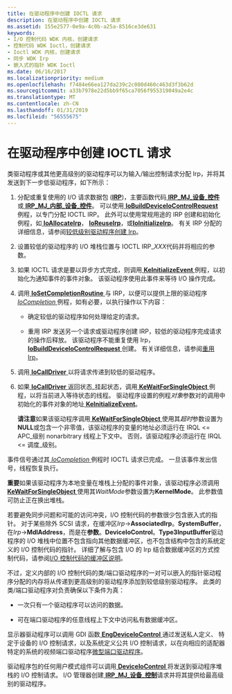 ```yaml
---
title: 在驱动程序中创建 IOCTL 请求
description: 在驱动程序中创建 IOCTL 请求
ms.assetid: 155e2577-0e9a-4c0b-a25a-8516ce3de631
keywords:
- I/O 控制代码 WDK 内核，创建请求
- 控制代码 WDK Ioctl，创建请求
- Ioctl WDK 内核，创建请求
- 同步 WDK Irp
- 嵌入式的指针 WDK Ioctl
ms.date: 06/16/2017
ms.localizationpriority: medium
ms.openlocfilehash: f7484e66ea127da239c2c080d460c463d3f3b62d
ms.sourcegitcommit: a33b7978e22d5bb9f65ca7056f955319049a2e4c
ms.translationtype: MT
ms.contentlocale: zh-CN
ms.lasthandoff: 01/31/2019
ms.locfileid: "56555675"
---
```

# <a name="creating-ioctl-requests-in-drivers"></a>在驱动程序中创建 IOCTL 请求





类驱动程序或其他更高级别的驱动程序可以为输入/输出控制请求分配 Irp，并将其发送到下一步低驱动程序，如下所示：

1.  分配或重复使用的 I/O 请求数据包 ([**IRP**](https://msdn.microsoft.com/library/windows/hardware/ff550694))，主要函数代码[ **IRP\_MJ\_设备\_控件**](https://msdn.microsoft.com/library/windows/hardware/ff550744)或[ **IRP\_MJ\_内部\_设备\_控件**](https://msdn.microsoft.com/library/windows/hardware/ff550766)。 可以使用[ **IoBuildDeviceIoControlRequest** ](https://msdn.microsoft.com/library/windows/hardware/ff548318)例程，以专门分配 IOCTL IRP。 此外可以使用常规用途的 IRP 创建和初始化例程，如[ **IoAllocateIrp**](https://msdn.microsoft.com/library/windows/hardware/ff548257)， [ **IoReuseIrp**](https://msdn.microsoft.com/library/windows/hardware/ff549661)，或[**IoInitializeIrp**](https://msdn.microsoft.com/library/windows/hardware/ff549315)。 有关 IRP 分配的详细信息，请参阅[较低级别驱动程序创建 Irp](creating-irps-for-lower-level-drivers.md)。

2.  设置较低的驱动程序的 I/O 堆栈位置与 IOCTL IRP\_*XXX*代码并将相应的参数。

3.  如果 IOCTL 请求是要以异步方式完成，则调用[ **KeInitializeEvent** ](https://msdn.microsoft.com/library/windows/hardware/ff552137)例程，以初始化为通知事件的事件对象。 该驱动程序使用此事件来等待 I/O 操作完成。

4.  调用[ **IoSetCompletionRoutine** ](https://msdn.microsoft.com/library/windows/hardware/ff549679)与 IRP，以便可以提供上限的驱动程序[ *IoCompletion* ](https://msdn.microsoft.com/library/windows/hardware/ff548354)例程，如有必要，以执行操作以下内容：

    -   确定较低的驱动程序如何处理给定的请求。

    -   重用 IRP 发送另一个请求或驱动程序创建 IRP，较低的驱动程序完成请求的操作后释放。 该驱动程序不能重复使用 Irp， [ **IoBuildDeviceIoControlRequest** ](https://msdn.microsoft.com/library/windows/hardware/ff548318)创建。 有关详细信息，请参阅[重用 Irp](reusing-irps.md)。

5.  调用[ **IoCallDriver** ](https://msdn.microsoft.com/library/windows/hardware/ff548336)以将请求传递到较低的驱动程序。

6.  如果[ **IoCallDriver** ](https://msdn.microsoft.com/library/windows/hardware/ff548336)返回状态\_挂起状态，调用[ **KeWaitForSingleObject** ](https://msdn.microsoft.com/library/windows/hardware/ff553350)例程，以将当前进入等待状态的线程。 驱动程序设置的例程*对象*参数对的调用中初始化的事件对象的地址[ **KeInitializeEvent**](https://msdn.microsoft.com/library/windows/hardware/ff552137)。

    **请注意**如果该驱动程序调用[ **KeWaitForSingleObject** ](https://msdn.microsoft.com/library/windows/hardware/ff553350)使用其*超时*参数设置为**NULL**或包含一个非零值，该驱动程序的变量的地址必须运行在 IRQL &lt;= APC\_级别 nonarbitrary 线程上下文中。 否则，该驱动程序必须运行在 IRQL &lt;= 调度\_级别。




事件信号通过其[ *IoCompletion* ](https://msdn.microsoft.com/library/windows/hardware/ff548354)例程时 IOCTL 请求已完成。 一旦该事件发出信号，线程恢复执行。

**重要**如果该驱动程序为本地变量在堆栈上分配的事件对象，该驱动程序必须调用[ **KeWaitForSingleObject** ](https://msdn.microsoft.com/library/windows/hardware/ff553350)使用其*WaitMode*参数设置为**KernelMode**。 此参数值可防止正在换出堆栈。




若要避免同步问题和可能的访问冲突，I/O 控制代码的参数很少包含嵌入式的指针。 对于某些除外 SCSI 请求，在缓冲区*Irp*-&gt;**AssociatedIrp**。**SystemBuffer**，在*Irp*-&gt;**MdlAddress**，而是在**参数**。**DeviceIoControl**。**Type3InputBuffer**驱动程序的 I/O 堆栈中位置不包含指向其他数据缓冲区，也不包含结构中包含的系统定义的 I/O 控制代码的指针。 详细了解与包含 I/O 的 Irp 结合数据缓冲区的方式控制代码，请参阅[I/O 控制代码的缓冲区说明](buffer-descriptions-for-i-o-control-codes.md)。

不过，定义内部的 I/O 控制代码的类/端口驱动程序的一对可以嵌入的指针驱动程序分配的内存将从传递到更高级别的驱动程序添加到较低级别驱动程序。 此类的类/端口驱动程序对负责确保以下条件为真：

-   一次只有一个驱动程序可以访问的数据。

-   可在端口驱动程序的任意线程上下文中访问私有数据缓冲区。

显示器驱动程序可以调用 GDI 函数[ **EngDeviceIoControl** ](https://msdn.microsoft.com/library/windows/hardware/ff564838)通过发送私人定义、 特定于设备的 I/O 控制请求，以及系统定义公共 I/O 控制请求，以在向相应的适配器特定的系统的视频端口驱动程序[微型端口驱动程序](https://msdn.microsoft.com/library/windows/hardware/ff570509)。

驱动程序包的任何用户模式组件可以调用[ **DeviceIoControl** ](https://msdn.microsoft.com/library/windows/desktop/aa363216)将发送到驱动程序堆栈的 I/O 控制请求。 I/O 管理器创建[ **IRP\_MJ\_设备\_控制**](https://msdn.microsoft.com/library/windows/hardware/ff550744)请求并将其提供给最高级别的驱动程序。








